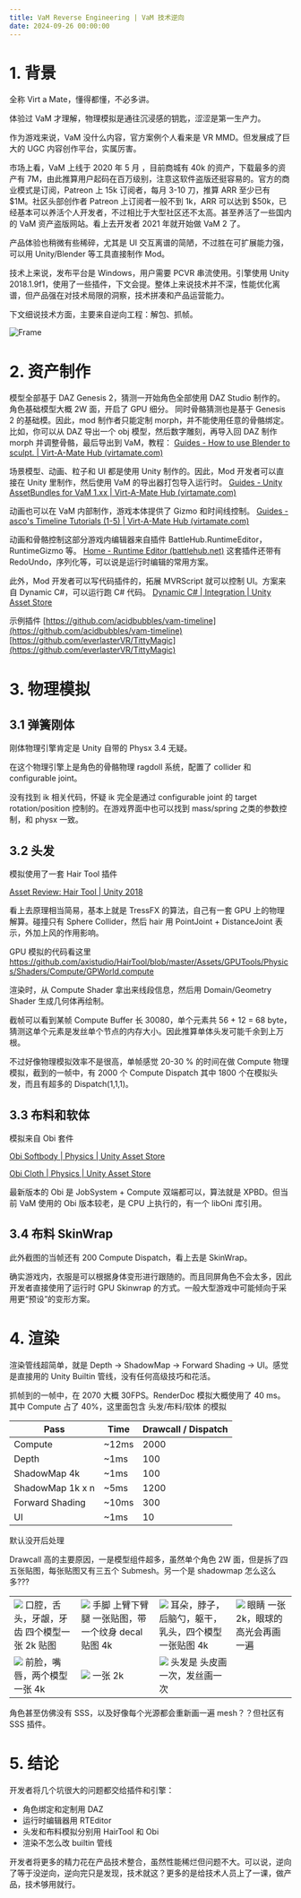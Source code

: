 ```yaml
---
title: VaM Reverse Engineering | VaM 技术逆向
date: 2024-09-26 00:00:00
---
```


# 1. 背景

全称 Virt a Mate，懂得都懂，不必多讲。

体验过 VaM 才理解，物理模拟是通往沉浸感的钥匙，涩涩是第一生产力。

作为游戏来说，VaM 没什么内容，官方案例个人看来是 VR MMD。但发展成了巨大的 UGC 内容创作平台，实属厉害。

市场上看，VaM 上线于 2020 年 5 月 ，目前商城有 40k 的资产，下载最多的资产有 7M，由此推算用户起码在百万级别，注意这软件盗版还挺容易的。官方的商业模式是订阅，Patreon 上 15k 订阅者，每月 3-10 刀，推算 ARR 至少已有 $1M。社区头部创作者 Patreon 上订阅者一般不到 1k，ARR 可以达到 $50k，已经基本可以养活个人开发者，不过相比于大型社区还不太高。甚至养活了一些国内的 VaM 资产盗版网站。看上去开发者 2021 年就开始做 VaM 2 了。

产品体验也稍微有些稀碎，尤其是 UI 交互离谱的简陋，不过胜在可扩展能力强，可以用 Unity/Blender 等工具直接制作 Mod。

技术上来说，发布平台是 Windows，用户需要 PCVR 串流使用。引擎使用 Unity 2018.1.9f1，使用了一些插件，下文会提。整体上来说技术并不深，性能优化离谱，但产品强在对技术局限的洞察，技术拼凑和产品运营能力。

下文细说技术方面，主要来自逆向工程：解包、抓帧。

![Frame](/images/vam_frame.jpg)

# 2. 资产制作

模型全部基于 DAZ Genesis 2，猜测一开始角色全部使用 DAZ Studio 制作的。角色基础模型大概 2W 面，开启了 GPU 细分。
同时骨骼猜测也是基于 Genesis 2 的基础模。因此，mod 制作者只能定制 morph，并不能使用任意的骨骼绑定。
比如，你可以从 DAZ 导出一个 obj 模型，然后数字雕刻，再导入回 DAZ 制作 morph 并调整骨骼，最后导出到 VaM，教程： [Guides - How to use Blender to sculpt. | Virt-A-Mate Hub (virtamate.com)](https://hub.virtamate.com/resources/how-to-use-blender-to-sculpt.2302/)


场景模型、动画、粒子和 UI 都是使用 Unity 制作的。因此，Mod 开发者可以直接在 Unity 里制作，然后使用 VaM 的导出器打包导入运行时。
[Guides - Unity AssetBundles for VaM 1.xx | Virt-A-Mate Hub (virtamate.com)](https://hub.virtamate.com/resources/unity-assetbundles-for-vam-1-xx.167/)


动画也可以在 VaM 内部制作，游戏本体提供了 Gizmo 和时间线控制。
[Guides - asco's Timeline Tutorials (1-5) | Virt-A-Mate Hub (virtamate.com)](https://hub.virtamate.com/resources/ascos-timeline-tutorials-1-5.31540/)


动画和骨骼控制这部分游戏内编辑器来自插件 BattleHub.RuntimeEditor，RuntimeGizmo 等。
[Home - Runtime Editor (battlehub.net)](https://rteditor.battlehub.net/v20/)
这套插件还带有 RedoUndo，序列化等，可以说是运行时编辑的常用方案。


此外，Mod 开发者可以写代码插件的，拓展 MVRScript 就可以控制 UI。方案来自 Dynamic C#，可以运行跑 C# 代码。
[Dynamic C# | Integration | Unity Asset Store](https://assetstore.unity.com/packages/tools/integration/dynamic-c-82084)

示例插件
[https://github.com/acidbubbles/vam-timeline](https://github.com/acidbubbles/vam-timeline)
[https://github.com/everlasterVR/TittyMagic](https://github.com/everlasterVR/TittyMagic)

# 3. 物理模拟

## 3.1 弹簧刚体

刚体物理引擎肯定是 Unity 自带的 Physx 3.4 无疑。

在这个物理引擎上是角色的骨骼物理 ragdoll 系统，配置了 collider 和 configurable joint。

没有找到 ik 相关代码，怀疑 ik 完全是通过 configurable joint 的 target rotation/position 控制的。在游戏界面中也可以找到 mass/spring 之类的参数控制，和 physx 一致。

## 3.2 头发

模拟使用了一套 Hair Tool 插件

[Asset Review: Hair Tool | Unity 2018](https://www.youtube.com/watch?v=KV4uYQjI4OE)

看上去原理相当简易，基本上就是 TressFX 的算法，自己有一套 GPU 上的物理解算。碰撞只有 Sphere Collider，然后 hair 用 PointJoint + DistanceJoint 表示，外加上风的作用影响。

GPU 模拟的代码看这里 https://github.com/axistudio/HairTool/blob/master/Assets/GPUTools/Physics/Shaders/Compute/GPWorld.compute

渲染时，从 Compute Shader 拿出来线段信息，然后用 Domain/Geometry Shader 生成几何体再绘制。

截帧可以看到某帧 Compute Buffer 长 30080，单个元素共 56 + 12 = 68 byte，猜测这单个元素是发丝单个节点的内存大小。因此推算单体头发可能千余到上万根。

不过好像物理模拟效率不是很高，单帧感觉 20-30 % 的时间在做 Compute 物理模拟，截到的一帧中，有 2000 个 Compute Dispatch 其中 1800 个在模拟头发，而且有超多的 Dispatch(1,1,1)。

## 3.3 布料和软体

模拟来自 Obi 套件

[Obi Softbody | Physics | Unity Asset Store](https://assetstore.unity.com/packages/tools/physics/obi-softbody-130029)

[Obi Cloth | Physics | Unity Asset Store](https://assetstore.unity.com/packages/tools/physics/obi-cloth-81333)

最新版本的 Obi 是 JobSystem + Compute 双端都可以，算法就是 XPBD。但当前 VaM 使用的 Obi 版本较老，是 CPU 上执行的，有一个 libOni 库引用。

## 3.4 布料 SkinWrap

此外截图的当帧还有 200 Compute Dispatch，看上去是 SkinWrap。

确实游戏内，衣服是可以根据身体变形进行跟随的。而且同屏角色不会太多，因此开发者直接使用了运行时 GPU Skinwrap 的方式。一般大型游戏中可能倾向于采用更“预设”的变形方案。

# 4. 渲染

渲染管线超简单，就是 Depth → ShadowMap → Forward Shading → UI。感觉是直接用的 Unity Builtin 管线，没有任何高级技巧和花活。

抓帧到的一帧中，在 2070 大概 30FPS。RenderDoc 模拟大概使用了 40 ms。其中 Compute 占了 40%，这里面包含 头发/布料/软体 的模拟

| Pass | Time | Drawcall / Dispatch |
| --- | --- |  --- |
| Compute | ~12ms | 2000 |
| Depth | ~1ms | 100 |
| ShadowMap 4k | ~1ms | 100 |
| ShadowMap 1k x n | ~5ms | 1200 |
| Forward Shading | ~10ms | 300 |
| UI | ~1ms | 10

默认没开后处理

Drawcall 高的主要原因，一是模型组件超多，虽然单个角色 2W 面，但是拆了四五张贴图，每张贴图又有三五个 Submesh。另一个是 shadowmap 怎么这么多???


<table>
<tr>
    <td><image src="/images/vam1.png"/> <span>口腔，舌头，牙龈，牙齿 四个模型一张 2k 贴图</span> </td>
    <td><image src="/images/vam2.png"/> 手脚 上臂下臂 腿 一张贴图，带一个纹身 decal 贴图 4k</td>
    <td><image src="/images/vam3.png"/> 耳朵，脖子，后脑勺，躯干，乳头，四个模型 一张贴图 4k</td>
    <td><image src="/images/vam4.png"/> 眼睛 一张 2k，眼球的高光会再画一遍 </td>
</tr>
<tr>
    <td><image src="/images/vam5.png"/> 前脸，嘴唇，两个模型 一张 4k</td>
    <td><image src="/images/vam6.png"/> 一张 2k </td>
    <td><image src="/images/vam7.png"/> 头发是 头皮画一次，发丝画一次 </td>
</tr>
</table>


角色甚至仿佛没有 SSS，以及好像每个光源都会重新画一遍 mesh？？但社区有 SSS 插件。

# 5. 结论

开发者将几个坑很大的问题都交给插件和引擎：

- 角色绑定和定制用 DAZ
- 运行时编辑器用 RTEditor
- 头发和布料模拟分别用 HairTool 和 Obi
- 渲染不怎么改 builtin 管线

开发者将更多的精力花在产品技术整合，虽然性能稀烂但问题不大。可以说，逆向了等于没逆向，逆向完只是发现，技术就这？更多的是给技术人员上了一课，做产品，技术够用就行。